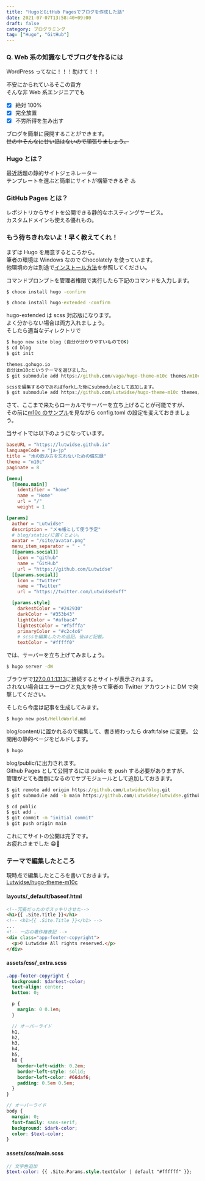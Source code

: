 ```yaml
---
title: "HugoとGitHub Pagesでブログを作成した話"
date: 2021-07-07T13:58:40+09:00
draft: false
category: プログラミング
tag: ["Hugo", "GitHub"]
---
```


### Q. Web 系の知識なしでブログを作るには

WordPress ってなに！！！助けて！！

不安にかられているそこの貴方  
そんな非 Web 系エンジニアでも

- [x] 絶対 100%
- [x] 完全放置
- [x] 不労所得を生み出す

ブログを簡単に展開することができます。  
~~世の中そんなに甘い話はないので頑張りましょう。~~

### Hugo とは？

最近話題の静的サイトジェネレーター  
テンプレートを選ぶと簡単にサイトが構築できるぞ ♨

### GitHub Pages とは？

レポジトリからサイトを公開できる静的なホスティングサービス。  
カスタムドメインも使える優れもの。

### もう待ちきれないよ！早く教えてくれ！

まずは Hugo を用意するところから。  
筆者の環境は Windows なので Chocolately を使っています。  
他環境の方は別途で[インストール方法](https://gohugo.io/getting-started/installing)を参照してください。

コマンドプロンプトを管理者権限で実行したら下記のコマンドを入力します。

```cmd
$ choco install hugo -confirm
```

```cmd
$ choco install hugo-extended -confirm
```

hugo-extended は scss 対応版になります。  
よく分からない場合は両方入れましょう。  
そしたら適当なディレクトリで

```cmd
$ hugo new site blog (自分が分かりやすいものでOK)
$ cd blog
$ git init

themes.gohugo.io
自分はm10cというテーマを選びました。
$ git submodule add https://github.com/vaga/hugo-theme-m10c themes/m10c

scssを編集するのであればforkした後にsubmoduleとして追加します。
$ git submodule add https://github.com/Lutwidse/hugo-theme-m10c themes/m10c
```

さて、ここまで来たらローカルでサーバーを立ち上げることが可能ですが、  
その前に[m10c のサンプル](https://github.com/vaga/hugo-theme-m10c/tree/master/exampleSite)を見ながら config.toml の設定を変えておきましょう。

当サイトでは以下のようになっています。

```toml
baseURL = "https://lutwidse.github.io"
languageCode = "ja-jp"
title = "水の飲み方を忘れないための備忘録"
theme = "m10c"
paginate = 8

[menu]
  [[menu.main]]
    identifier = "home"
    name = "Home"
    url = "/"
    weight = 1

[params]
  author = "Lutwidse"
  description = "メモ帳として使う予定"
  # blog/static/に置くとよい。
  avatar = "/site/avatar.png"
  menu_item_separator = " - "
  [[params.social]]
    icon = "github"
    name = "GitHub"
    url = "https://github.com/Lutwidse"
  [[params.social]]
    icon = "twitter"
    name = "Twitter"
    url = "https://twitter.com/Lutwidse0xff"

  [params.style]
    darkestColor = "#242930"
    darkColor = "#353b43"
    lightColor = "#afbac4"
    lightestColor = "#f5fffa"
    primaryColor = "#c2c4c6"
    # scssを編集したため追記。後ほど記載。
    textColor = "#fffff0"
```

では、サーバーを立ち上げてみましょう。

```cmd
$ hugo server -dW
```

ブラウザで[127.0.0.1:1313](http://127.0.0.1:1313)に接続するとサイトが表示されます。  
されない場合はエラーログと丸太を持って筆者の Twitter アカウントに DM で突撃してください。

そしたら今度は記事を生成してみます。

```cmd
$ hugo new post/HelloWorld.md
```

blog/content/に置かれるので編集して、書き終わったら draft:false に変更。
公開用の静的ページをビルドします。

```cmd
$ hugo
```

blog/public/に出力されます。  
Github Pages として公開するには public を push する必要がありますが、  
管理がとても面倒になるのでサブモジュールとして追加しておきます。

```cmd
$ git remote add origin https://github.com/Lutwidse/blog.git
$ git submodule add -b main https://github.com/Lutwidse/lutwidse.github.io.git public
```

```cmd
$ cd public
$ git add .
$ git commit -m "initial commit"
$ git push origin main
```

これにてサイトの公開は完了です。  
お疲れさまでした 😁👊

### テーマで編集したところ

現時点で編集したところを書いておきます。  
[Lutwidse/hugo-theme-m10c](https://github.com/Lutwidse/hugo-theme-m10c)

#### layouts/\_default/baseof.html

```html
<!--冗長だったのでスッキリさせた-->
<h1>{{ .Site.Title }}</h1>
<!-- <h1>{{ .Site.Title }}</h1> -->
...
<!-- 一応の著作権表記 -->
<div class="app-footer-copyright">
  <p>© Lutwidse All rights reserved.</p>
</div>
```

#### assets/css/\_extra.scss

```scss
.app-footer-copyright {
  background: $darkest-color;
  text-align: center;
  bottom: 0;

  p {
    margin: 0 0.1em;
  }

  // オーバーライド
  h1,
  h2,
  h3,
  h4,
  h5,
  h6 {
    border-left-width: 0.2em;
    border-left-style: solid;
    border-left-color: #66daf6;
    padding: 0.5em 0.5em;
  }
}

// オーバーライド
body {
  margin: 0;
  font-family: sans-serif;
  background: $dark-color;
  color: $text-color;
}
```

#### assets/css/main.scss

```scss
// 文字色追加
$text-color: {{ .Site.Params.style.textColor | default "#ffffff" }};
```
